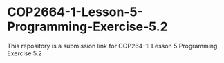 # COP2664-1-Lesson-5-Programming-Exercise-5.2
This repository is a submission link for COP264-1: Lesson 5 Programming Exercise 5.2

